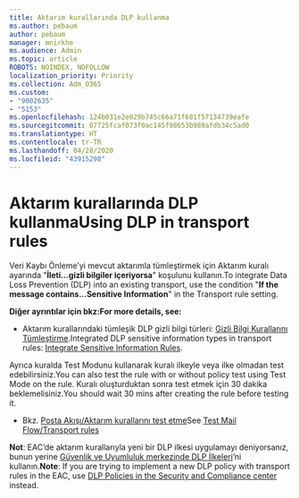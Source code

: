 ```yaml
---
title: Aktarım kurallarında DLP kullanma
ms.author: pebaum
author: pebaum
manager: mnirkhe
ms.audience: Admin
ms.topic: article
ROBOTS: NOINDEX, NOFOLLOW
localization_priority: Priority
ms.collection: Adm_O365
ms.custom:
- "9002635"
- "5153"
ms.openlocfilehash: 124b031e2e029b745c66a71f681f57134739eafe
ms.sourcegitcommit: 07725fcaf073f0ac145f98653b989afdb34c5ad0
ms.translationtype: HT
ms.contentlocale: tr-TR
ms.lasthandoff: 04/28/2020
ms.locfileid: "43915298"
---
```

# <a name="using-dlp-in-transport-rules"></a><span data-ttu-id="2bff2-102">Aktarım kurallarında DLP kullanma</span><span class="sxs-lookup"><span data-stu-id="2bff2-102">Using DLP in transport rules</span></span>

<span data-ttu-id="2bff2-103">Veri Kaybı Önleme’yi mevcut aktarımla tümleştirmek için Aktarım kuralı ayarında "**İleti...gizli bilgiler içeriyorsa**" koşulunu kullanın.</span><span class="sxs-lookup"><span data-stu-id="2bff2-103">To integrate Data Loss Prevention (DLP) into an existing transport, use the condition "**If the message contains...Sensitive Information**" in the Transport rule setting.</span></span>

<span data-ttu-id="2bff2-104">**Diğer ayrıntılar için bkz:**</span><span class="sxs-lookup"><span data-stu-id="2bff2-104">**For more details, see:**</span></span>

- <span data-ttu-id="2bff2-105">Aktarım kurallarındaki tümleşik DLP gizli bilgi türleri: [Gizli Bilgi Kurallarını Tümleştirme](https://docs.microsoft.com/exchange/security-and-compliance/data-loss-prevention/integrate-sensitive-information-rules).</span><span class="sxs-lookup"><span data-stu-id="2bff2-105">Integrated DLP sensitive information types in transport rules: [Integrate Sensitive Information Rules](https://docs.microsoft.com/exchange/security-and-compliance/data-loss-prevention/integrate-sensitive-information-rules).</span></span>

<span data-ttu-id="2bff2-106">Ayrıca kuralda Test Modunu kullanarak kuralı ilkeyle veya ilke olmadan test edebilirsiniz.</span><span class="sxs-lookup"><span data-stu-id="2bff2-106">You can also test the rule with or without policy test using Test Mode on the rule.</span></span>  <span data-ttu-id="2bff2-107">Kuralı oluşturduktan sonra test etmek için 30 dakika beklemelisiniz.</span><span class="sxs-lookup"><span data-stu-id="2bff2-107">You should wait 30 mins after creating the rule before testing it.</span></span>

- <span data-ttu-id="2bff2-108">Bkz. [Posta Akışı/Aktarım kurallarını test etme](https://docs.microsoft.com/exchange/security-and-compliance/mail-flow-rules/test-mail-flow-rules)</span><span class="sxs-lookup"><span data-stu-id="2bff2-108">See [Test Mail Flow/Transport rules](https://docs.microsoft.com/exchange/security-and-compliance/mail-flow-rules/test-mail-flow-rules)</span></span>

<span data-ttu-id="2bff2-109">**Not**: EAC’de aktarım kurallarıyla yeni bir DLP ilkesi uygulamayı deniyorsanız, bunun yerine [Güvenlik ve Uyumluluk merkezinde DLP İlkeleri](https://docs.microsoft.com/microsoft-365/compliance/data-loss-prevention-policies?view=o365-worldwide)’ni kullanın.</span><span class="sxs-lookup"><span data-stu-id="2bff2-109">**Note**: If you are trying to implement a new DLP policy with transport rules in the EAC, use [DLP Policies in the Security and Compliance center](https://docs.microsoft.com/microsoft-365/compliance/data-loss-prevention-policies?view=o365-worldwide) instead.</span></span>
